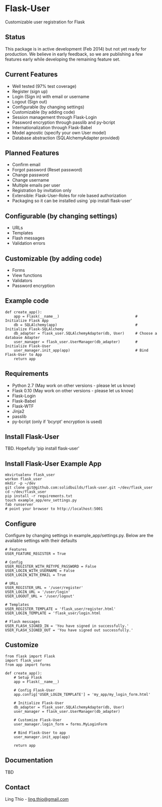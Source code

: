 Flask-User
==========

Customizable user registration for Flask

Status
------
This package is in active development (Feb 2014) but not yet ready for production.
We believe in early feedback, so we are publishing a few features early
while developing the remaining feature set.

Current Features
----------------

- Well tested (97% test coverage)
- Register (sign up)
- Login (Sign in) with email or username
- Logout (Sign out)
- Configurable (by changing settings)
- Customizable (by adding code)
- Session management through Flask-Login
- Password encryption through passlib and py-bcript
- Internationalization through Flask-Babel
- Model agnostic (specify your own User model)
- Database abstraction (SQLAlchemyAdapter provided)

Planned Features
----------------

- Confirm email
- Forgot password (Reset password)
- Change password
- Change username
- Multiple emails per user
- Registration by invitation only
- Extensible: Flask-User-Roles for role based authorization
- Packaging so it can be installed using `pip install flask-user'

Configurable (by changing settings)
-----------------------------------

- URLs
- Templates
- Flash messages
- Validation errors

Customizable (by adding code)
-----------------------------

- Forms
- View functions
- Validators
- Password encryption

Example code
------------

```
def create_app():
    app = Flask(__name__)                                   # Initialize Flask App
    db = SQLAlchemy(app)                                    # Initialize Flask-SQLAlchemy
    db_adapter = flask_user.SQLAlchemyAdapter(db, User)     # Choose a database Adapter
    user_manager = flask_user.UserManager(db_adapter)       # Initialize Flask-User
    user_manager.init_app(app)                              # Bind Flask-User to App
    return app
```

Requirements
------------

- Python 2.7 (May work on other versions - please let us know)
- Flask 0.10 (May work on other versions - please let us know)
- Flask-Login
- Flask-Babel
- Flask-WTF
- Jinja2
- passlib
- py-bcript (only if 'bcyrpt' encryption is used)

Install Flask-User
------------------

TBD. Hopefully 'pip install flask-user'

Install Flask-User Example App
------------------------------

```
mkvirtualenv flask_user
workon flask_user
mkdir -p ~/dev
git clone git@github.com:solidbuilds/flask-user.git ~/dev/flask_user
cd ~/dev/flask_user
pip install -r requirements.txt
touch example_app/env_settings.py
fab runserver
# point your browser to http://localhost:5001
```

Configure
---------

Configure by changing settings in example_app/settings.py.
Below are the available settings with their defaults

```
# Features
USER_FEATURE_REGISTER = True
   
# Config
USER_REGISTER_WITH_RETYPE_PASSWORD = False
USER_LOGIN_WITH_USERNAME = False
USER_LOGIN_WITH_EMAIL = True

# URLs
USER_REGISTER_URL = '/user/register'
USER_LOGIN_URL = '/user/login'
USER_LOGOUT_URL = '/user/logout'
    
# Templates
USER_REGISTER_TEMPLATE = 'flask_user/register.html'
USER_LOGIN_TEMPLATE = 'flask_user/login.html
    
# Flash messages
USER_FLASH_SIGNED_IN = 'You have signed in successfully.'
USER_FLASH_SIGNED_OUT = 'You have signed out successfully.'
```

Customize
---------

```
from flask import Flask
import flask_user
from app import forms

def create_app():
    # Setup Flask
    app = Flask(__name__)
    
    # Config Flask-User
    app.config['USER_LOGIN_TEMPLATE'] = 'my_app/my_login_form.html'

    # Initialize Flask-User    
    db_adapter = flask_user.SQLAlchemyAdapter(db, User)
    user_manager = flask_user.UserManager(db_adapter)

    # Customize Flask-User
    user_manager.login_form = forms.MyLoginForm

    # Bind Flask-User to app
    user_manager.init_app(app)
    
    return app
```

Documentation
-------------

TBD
    
Contact
-------
Ling Thio - ling.thio@gmail.com
